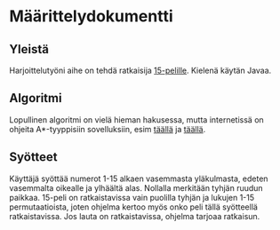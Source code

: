 # Määrittelydokumentti

## Yleistä
Harjoittelutyöni aihe on tehdä ratkaisija [15-pelille](https://fi.wikipedia.org/wiki/15-peli). Kielenä käytän Javaa.

## Algoritmi
Lopullinen algoritmi on vielä hieman hakusessa, mutta internetissä on ohjeita A*-tyyppisiin sovelluksiin, esim [täällä](https://ece.uwaterloo.ca/~dwharder/aads/Algorithms/N_puzzles/) ja [täällä](https://algorithmsinsight.wordpress.com/graph-theory-2/a-star-in-general/implementing-a-star-to-solve-n-puzzle/).

## Syötteet
Käyttäjä syöttää numerot 1-15 alkaen vasemmasta yläkulmasta, edeten vasemmalta oikealle ja ylhäältä alas. Nollalla merkitään tyhjän ruudun paikkaa. 15-peli on ratkaistavissa vain puolilla tyhjän ja lukujen 1-15 permutaatioista, joten ohjelma kertoo myös onko peli tällä syötteellä ratkaistavissa. Jos lauta on ratkaistavissa, ohjelma tarjoaa ratkaisun.
